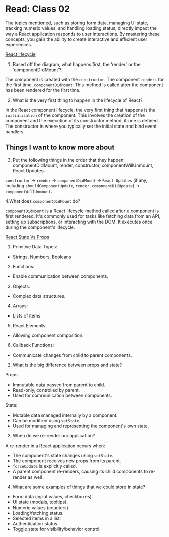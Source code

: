 # Read: Class 02

The topics mentioned, such as storing form data, managing UI state, tracking numeric values, and handling loading status, directly impact the way a React application responds to user interactions. By mastering these concepts, you gain the ability to create interactive and efficient user experiences.

[React lifecycle](https://medium.com/@joshuablankenshipnola/react-component-lifecycle-events-cb77e670a093)

1. Based off the diagram, what happens first, the ‘render’ or the ‘componentDidMount’?

The component is created with the `constructor`. The component `renders` for the first time. `componentDidMount`: This method is called after the component has been rendered for the first time.

2. What is the very first thing to happen in the lifecycle of React?

In the React component lifecycle, the very first thing that happens is the `initialization` of the component. This involves the creation of the component and the execution of its constructor method, if one is defined. The constructor is where you typically set the initial state and bind event handlers.

## Things I want to know more about

3. Put the following things in the order that they happen: componentDidMount, render, constructor, componentWillUnmount, React Updates.

`constructor` -> `render` -> `componentDidMount` -> `React Updates` (if any, including `shouldComponentUpdate`, `render`, `componentDidUpdate`) -> `componentWillUnmount`.

4.What does `componentDidMount` do?

`componentDidMount` is a React lifecycle method called after a component is first rendered. It's commonly used for tasks like fetching data from an API, setting up subscriptions, or interacting with the DOM. It executes once during the component's lifecycle.

[React State Vs Props](https://www.youtube.com/watch?v=IYvD9oBCuJI)

1. Primitive Data Types:
* Strings, Numbers, Booleans

2. Functions:
* Enable communication between components.

3. Objects:
* Complex data structures.

4. Arrays:
* Lists of items.

5. React Elements:
* Allowing component composition.

6. Callback Functions:
* Communicate changes from child to parent components.


2. What is the big difference between props and state?

Props:

* Immutable data passed from parent to child.
* Read-only, controlled by parent.
* Used for communication between components.

State:

* Mutable data managed internally by a component.
* Can be modified using `setState`.
* Used for managing and representing the component's own state.

3. When do we re-render our application?

 A re-render in a React application occurs when:

* The component's state changes using `setState`.
* The component receives new props from its parent.
* `forceUpdate` is explicitly called.
* A parent component re-renders, causing its child components to re-render as well.

4. What are some examples of things that we could store in state?

* Form data (input values, checkboxes).
* UI state (modals, tooltips).
* Numeric values (counters).
* Loading/fetching status.
* Selected items in a list.
* Authentication status.
* Toggle state for visibility/behavior control.